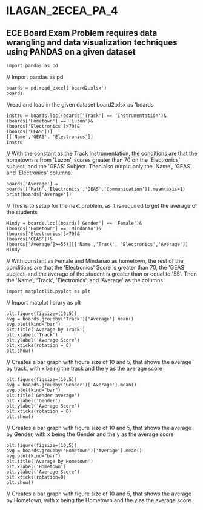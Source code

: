 # ILAGAN_2ECEA_PA_4

## ECE Board Exam Problem requires data wrangling and data visualization techniques using PANDAS on a given dataset

    import pandas as pd
// Import pandas as pd

    boards = pd.read_excel('board2.xlsx')
    boards
//read and load in the given dataset board2.xlsx as 'boards

    Instru = boards.loc[(boards['Track'] == 'Instrumentation')&
    (boards['Hometown'] == 'Luzon')&
    (boards['Electronics']>70)&
    (boards['GEAS'])] 
    [['Name','GEAS', 'Electronics']]
    Instru
// With the constant as the Track Instrumentation, the conditions are that the hometown is from 'Luzon', scores greater than 70 on the 'Electronics' subject, and the 'GEAS' Subject. Then also output only the 'Name', 'GEAS' and 'Electronics' columns.

    boards['Average'] = boards[['Math','Electronics','GEAS','Communication']].mean(axis=1)
    print(boards['Average'])
// This is to setup for the next problem, as it is required to get the average of the students

    Mindy = boards.loc[(boards['Gender'] == 'Female')&
    (boards['Hometown'] == 'Mindanao')&
    (boards['Electronics']>70)&
    (boards['GEAS'])&
    (boards['Average']>=55)][['Name','Track', 'Electronics','Average']]
    Mindy
// With constant as Female and Mindanao as hometown, the rest of the conditions are that the 'Electronics' Score is greater than 70,  the 'GEAS' subject, and the average of the student is greater than or equal to '55'. Then the 'Name', 'Track', 'Electronics', and 'Average' as the columns.

    import matplotlib.pyplot as plt
// Import matplot library as plt

    plt.figure(figsize=(10,5))
    avg = boards.groupby('Track')['Average'].mean()
    avg.plot(kind="bar")
    plt.title('Average by Track')
    plt.xlabel('Track')
    plt.ylabel('Average Score')
    plt.xticks(rotation = 0)
    plt.show()
// Creates a bar graph with figure size of 10 and 5, that shows the average by track, with x being the track and the y as the average score

    plt.figure(figsize=(10,5))
    avg = boards.groupby('Gender')['Average'].mean()
    avg.plot(kind="bar")
    plt.title('Gender average')
    plt.xlabel('Gender')
    plt.ylabel('Average Score')
    plt.xticks(rotation = 0)
    plt.show()
// Creates a bar graph with figure size of 10 and 5, that shows the average by Gender, with x being the Gender and the y as the average score

    plt.figure(figsize=(10,5))
    avg = boards.groupby('Hometown')['Average'].mean()
    avg.plot(kind="bar")
    plt.title('Average by Hometown')
    plt.xlabel('Hometown')
    plt.ylabel('Average Score')
    plt.xticks(rotation=0)
    plt.show()
// Creates a bar graph with figure size of 10 and 5, that shows the average by Hometown, with x being the Hometown and the y as the average score
  
